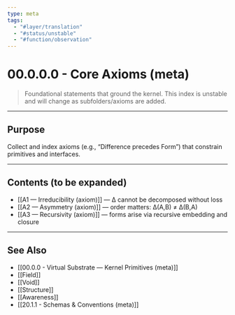 ```yaml
---
type: meta
tags:
  - "#layer/translation"
  - "#status/unstable"
  - "#function/observation"
---
```


# 00.0.0.0 - Core Axioms (meta)

> Foundational statements that ground the kernel. This index is unstable and will change as subfolders/axioms are added.

---

## Purpose

Collect and index axioms (e.g., “Difference precedes Form”) that constrain primitives and interfaces.

---

## Contents (to be expanded)

- [[A1 — Irreducibility (axiom)]] — ∆ cannot be decomposed without loss
- [[A2 — Asymmetry (axiom)]] — order matters: ∆(A,B) ≠ ∆(B,A)
- [[A3 — Recursivity (axiom)]] — forms arise via recursive embedding and closure

---

## See Also

- [[00.0.0 - Virtual Substrate — Kernel Primitives (meta)]]
- [[Field]]
- [[Void]]
- [[Structure]]
- [[Awareness]]
- [[20.1.1 - Schemas & Conventions (meta)]]
